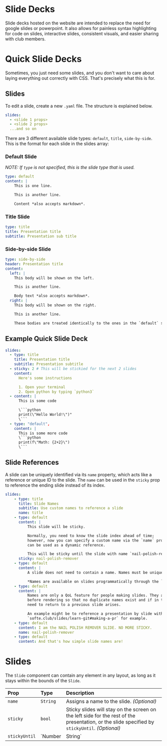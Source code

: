 # Slide Decks

Slide decks hosted on the website are intended to replace the need for google slides or
powerpoint. It also allows for painless syntax highlighting for code on slides, interactive
slides, consistent visuals, and easier sharing with club members.

# Quick Slide Decks
<!-- This is intentionally placed at the beginning of the article for convenience. -->
Sometimes, you just need some slides, and you don't want to care about laying everything
out correctly with CSS. That's precisely what this is for.

## Slides

To edit a slide, create a new `.yaml` file. The structure is explained below.

```yaml
slides:
  - <slide 1 props>
  - <slide 2 props>
  ...and so on
```

There are 3 different available slide types: `default`, `title`, `side-by-side`.
This is the format for each slide in the slides array:

### Default Slide

_NOTE: If `type` is not specified, this is the slide type that is used._

```yaml
type: default
content: |
    This is one line.

    This is another line.

    Content *also accepts markdown*.
```

### Title Slide

```yaml
type: title
title: Presentation title
subtitle: Presentation sub title
```

### Side-by-side Slide

```yaml
type: side-by-side
header: Presentation title
content:
  left: |
    This body will be shown on the left.

	This is another line.

	Body text *also accepts markdown*.
  right: |
	This body will be shown on the right.

	This is another line.

	These bodies are treated identically to the ones in the `default` slide type
```

## Example Quick Slide Deck

````yaml
slides:
  - type: title
	title: Presentation title
	subtitle: Presentation subtitle
  - sticky: 2 # This will be stickied for the next 2 slides
	content:
	  Here's some instructions

	  1. Open your terminal
	  2. Open python by typing `python3`
  - content: |
	  This is some code

	  \```python
	  print(\"Hello World!\")"
	  \```
  - type: "default",
	content: |
	  This is some more code
	  \```python
	  print(f\"Math: {2+2}\")
	  \```
````

## Slide References

A slide can be uniquely identified via its `name` property, which acts like a reference
or unique ID to the slide. The `name` can be used in the `sticky` prop to reference
the ending slide instead of its index.

```yaml
slides:
    - type: title
      title: Slide Names
      subtitle: Use custom names to reference a slide
      name: title
    - type: default
      content: |
          This slide will be sticky.

          Normally, you need to know the slide index ahead of time;
          however, now you can specify a custom name via the `name` prop which
          can be used as a dynamic reference.

          This will be sticky until the slide with name `nail-polish-remover` is found.
      sticky: nail-polish-remover
    - type: default
      content: |
          A slide does not need to contain a name. Names must be unique.

          *Names are available on slides programmatically through the `name` prop.*
    - type: default
      content: |
          Names are only a QoL feature for people making slides. They are precomputed
          before rendering so that no duplicate names exist and if in the future, the
          need to return to a previous slide arises.

          An example might be to reference a presentation by slide with a URL.
          `softe.club/slides/learn-git#making-a-pr` for example.
    - type: default
      content: I am the NAIL POLISH REMOVER SLIDE. NO MORE STICKY.
      name: nail-polish-remover
    - type: default
      content: And that's how simple slide names are!
```

# Slides

The `Slide` component can contain any element in any layout, as long as it stays within the bounds of the `Slide`.

| Prop | Type | Description |
|:------|:------|:-------------|
| `name` | `String` | Assigns a name to the slide. *(Optional)* |
| `sticky` | `bool` | Sticky slides will stay on the screen on the left side for the rest of the presentation, or the slide specified by `stickyUntil`. *(Optional)* |
| `stickyUntil` | `Number|String` | Index or name of the slide to un-sticky the sticky slide (**exclusive**). *(Optional)*
